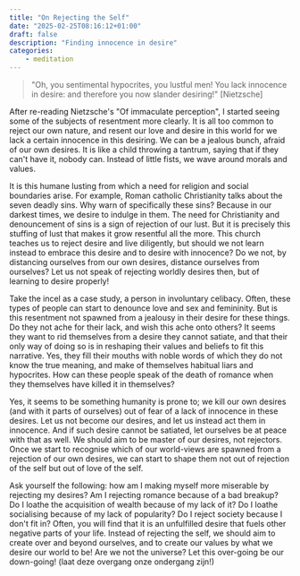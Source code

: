 ```yaml
---
title: "On Rejecting the Self"
date: "2025-02-25T08:16:12+01:00"
draft: false
description: "Finding innocence in desire"
categories: 
    - meditation
---
```


> "Oh, you sentimental hypocrites, you lustful men! You lack innocence in desire: and therefore you now slander desiring!"  [Nietzsche]

After re-reading Nietzsche's "Of immaculate perception", I started seeing some of the subjects of resentment more clearly. It is all too common to reject our own nature, and resent our love and desire in this world for we lack a certain innocence in this desiring. We can be a jealous bunch, afraid of our own desires. It is like a child throwing a tantrum, saying that if they can't have it, nobody can. Instead of little fists, we wave around morals and values. 

It is this humane lusting from which a need for religion and social boundaries arise. For example, Roman catholic Christianity talks about the seven deadly sins. Why warn of specifically these sins? Because in our darkest times, we desire to indulge in them. The need for Christianity and denouncement of sins is a sign of rejection of our lust. But it is precisely this stuffing of lust that makes it grow resentful all the more. This church teaches us to reject desire and live diligently, but should we not learn instead to embrace this desire and to desire with innocence? Do we not, by distancing ourselves from our own desires, distance ourselves from ourselves? Let us not speak of rejecting worldly desires then, but of learning to desire properly!

Take the incel as a case study, a person in involuntary celibacy. Often, these types of people can start to denounce love and sex and femininity. But is this resentment not spawned from a jealousy in their desire for these things. Do they not ache for their lack, and wish this ache onto others? It seems they want to rid themselves from a desire they cannot satiate, and that their only way of doing so is in reshaping their values and beliefs to fit this narrative. Yes, they fill their mouths with noble words of which they do not know the true meaning, and make of themselves habitual liars and hypocrites. How can these people speak of the death of romance when they themselves have killed it in themselves?  

Yes, it seems to be something humanity is prone to; we kill our own desires (and with it parts of ourselves) out of fear of a lack of innocence in these desires. Let us not become our desires, and let us instead act them in innocence. And if such desire cannot be satiated, let ourselves be at peace with that as well. We should aim to be master of our desires, not rejectors. Once we start to recognise which of our world-views are spawned from a rejection of our own desires, we can start to shape them not out of rejection of the self but out of love of the self. 

Ask yourself the following: how am I making myself more miserable by rejecting my desires? Am I rejecting romance because of a bad breakup? Do I loathe the acquisition of wealth because of my lack of it? Do I loathe socialising because of my lack of popularity? Do I reject society because I don't fit in? Often, you will find that it is an unfulfilled desire that fuels other negative parts of your life. Instead of rejecting the self, we should aim to create over and beyond ourselves, and to create our values by what we desire our world to be! Are we not the universe? Let this over-going be our down-going! (laat deze overgang onze ondergang zijn!)